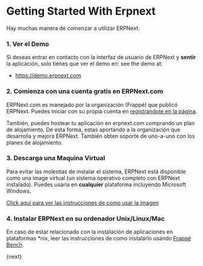 <!-- add-breadcrumbs -->
# Getting Started With Erpnext

Hay muchas manera de comenzar a utilizar ERPNext.

### 1\. Ver el Demo

Si deseas entrar en contacto con la interfaz de usuario de ERPNext y **sentir** la aplicación, solo tienes que ver el demo en:
see the demo at:

  * <https://demo.erpnext.com>

### 2\. Comienza con una cuenta gratis en ERPNext.com


ERPNext.com es manejado por la organización (Frappé) que publicó ERPNext.
Puedes iniciar con su propia cuenta en [registrandote en la página](https://erpnext.com).

También, puedes hostear tu aplicación en erpnext.com comprando un plan de alojamiento.
	De esta forma, estas aportando a la organización que desarrolla y mejora ERPNext.
  También obten soporte de uno-a-uno con los planes de alojamiento.

### 3\. Descarga una Maquina Virtual

Para evitar las molestias de instalar el sistema, ERPNext está disponible como una image virtual (un sistema operativo completo con ERPNext instalado).
Puedes usarla en **cualquier** plataforma incluyendo Microsoft Windows.

[Click aquí para ver las instrucciones de como usar la imagen](https://erpnext.com/download)

### 4\. Instalar ERPNext en su ordenador Unix/Linux/Mac

En caso de estar relacionado con la instalación de aplicaciones en plataformas *nix, leer las instrucciones de como instalarlo usando [Frappé Bench](https://github.com/frappe/bench).

{next}

